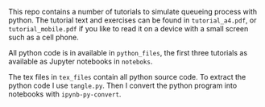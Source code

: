 This repo contains a number of tutorials to simulate queueing process with python.
The tutorial text and exercises can be found in `tutorial_a4.pdf`, or `tutorial_mobile.pdf` if you like to read it on
a device with a small screen such as a cell phone.  

All python code is in available in `python_files`, the first three tutorials as available as Jupyter notebooks in `noteboks`.

The tex files in `tex_files` contain all python source code.
To extract the python code I use `tangle.py`.
Then I convert the python program into notebooks with `ipynb-py-convert`.
